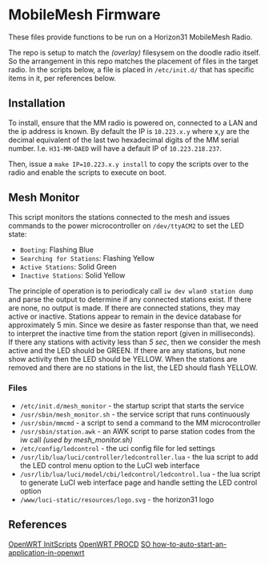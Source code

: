 # MobileMesh Firmware
These files provide functions to be run on a Horizon31 MobileMesh Radio.

The repo is setup to match the *(overlay)* filesysem on the doodle radio itself.  So the arrangement in this repo matches the placement of files in the target radio.
In the scripts below, a file is placed in `/etc/init.d/` that has specific items in it, per references below.

## Installation

To install, ensure that the MM radio is powered on, connected to a LAN and the ip address is known.  By default the IP is `10.223.x.y` where x,y are the decimal equivalent of the last two hexadecimal digits of the MM serial number.  I.e. `H31-MM-DAED` will have a default IP of `10.223.218.237`.

Then, issue a `make IP=10.223.x.y install` to copy the scripts over to the radio and enable the scripts to execute on boot.

## Mesh Monitor

This script monitors the stations connected to the mesh and issues commands to the power microcontroller on `/dev/ttyACM2` to set the LED state:

  * `Booting`: Flashing Blue
  * `Searching for Stations`: Flashing Yellow
  * `Active Stations`: Solid Green
  * `Inactive Stations`: Solid Yellow

The principle of operation is to periodicaly call `iw dev wlan0 station dump` and parse the output to determine if any connected stations exist.  If there are none, no output is made.  If there are connected stations, they may active or inactive.  Stations appear to remain in the device database for approximately 5 min.  Since we desire as faster response than that, we need to interpret the inactive time from the station report (given in milliseconds).  If there any stations with activity less than *5 sec*, then we consider the mesh active and the LED should be GREEN.  If there are any stations, but none show activity then the LED should be YELLOW.  When the stations are removed and there are no stations in the list, the LED should flash YELLOW.

### Files

  * `/etc/init.d/mesh_monitor` - the startup script that starts the service
  * `/usr/sbin/mesh_monitor.sh`	 - the service script that runs continuously
  * `/usr/sbin/mmcmd` - a script to send a command to the MM microcontroller
  * `/usr/sbin/station.awk` - an AWK script to parse station codes from the iw call *(used by mesh_monitor.sh)*
  * `/etc/config/ledcontrol` - the uci config file for led settings
  * `/usr/lib/lua/luci/controller/ledcontroller.lua` - the lua script to add the LED control menu option to the LuCI web interface
  * `/usr/lib/lua/luci/model/cbi/ledcontrol/ledcontrol.lua` - the lua script to generate LuCI web interface page and handle setting the LED control option
  * `/www/luci-static/resources/logo.svg` - the horizon31 logo

## References

[OpenWRT InitScripts](https://openwrt.org/docs/techref/initscripts)
[OpenWRT PROCD](https://openwrt.org/docs/guide-developer/procd-init-script-example)
[SO how-to-auto-start-an-application-in-openwrt](https://stackoverflow.com/questions/33340659/how-to-auto-start-an-application-in-openwrt)
